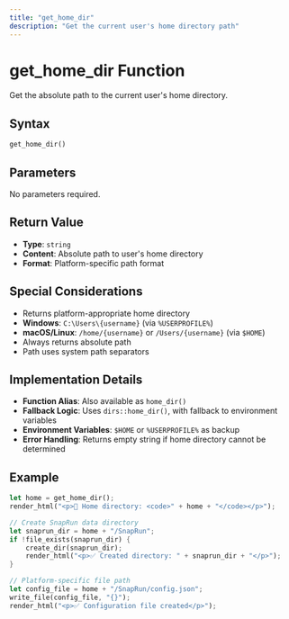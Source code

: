 ```yaml
---
title: "get_home_dir"
description: "Get the current user's home directory path"
---
```


# get_home_dir Function

Get the absolute path to the current user's home directory.

## Syntax

```rust
get_home_dir()
```

## Parameters

No parameters required.

## Return Value

- **Type**: `string`
- **Content**: Absolute path to user's home directory
- **Format**: Platform-specific path format

## Special Considerations

- Returns platform-appropriate home directory
- **Windows**: `C:\Users\{username}` (via `%USERPROFILE%`)
- **macOS/Linux**: `/home/{username}` or `/Users/{username}` (via `$HOME`)
- Always returns absolute path
- Path uses system path separators

## Implementation Details

- **Function Alias**: Also available as `home_dir()`
- **Fallback Logic**: Uses `dirs::home_dir()`, with fallback to environment variables
- **Environment Variables**: `$HOME` or `%USERPROFILE%` as backup
- **Error Handling**: Returns empty string if home directory cannot be determined

## Example

```rust
let home = get_home_dir();
render_html("<p>📁 Home directory: <code>" + home + "</code></p>");

// Create SnapRun data directory
let snaprun_dir = home + "/SnapRun";
if !file_exists(snaprun_dir) {
    create_dir(snaprun_dir);
    render_html("<p>✅ Created directory: " + snaprun_dir + "</p>");
}

// Platform-specific file path
let config_file = home + "/SnapRun/config.json";
write_file(config_file, "{}");
render_html("<p>✅ Configuration file created</p>");
```


